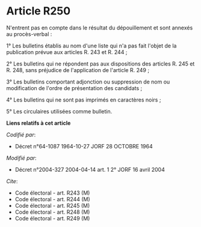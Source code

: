 # Article R250

N'entrent pas en compte dans le résultat du dépouillement et sont annexés au procès-verbal :

1° Les bulletins établis au nom d'une liste qui n'a pas fait l'objet de la publication prévue aux articles R. 243 et R. 244 ;

2° Les bulletins qui ne répondent pas aux dispositions des articles R. 245 et R. 248, sans préjudice de l'application de
l'article R. 249 ;

3° Les bulletins comportant adjonction ou suppression de nom ou modification de l'ordre de présentation des candidats ;

4° Les bulletins qui ne sont pas imprimés en caractères noirs ;

5° Les circulaires utilisées comme bulletin.

**Liens relatifs à cet article**

_Codifié par_:

  - Décret n°64-1087 1964-10-27 JORF 28 OCTOBRE 1964

_Modifié par_:

  - Décret n°2004-327 2004-04-14 art. 1 2° JORF 16 avril 2004

_Cite_:

  - Code électoral - art. R243 (M)
  - Code électoral - art. R244 (M)
  - Code électoral - art. R245 (M)
  - Code électoral - art. R248 (M)
  - Code électoral - art. R249 (M)
